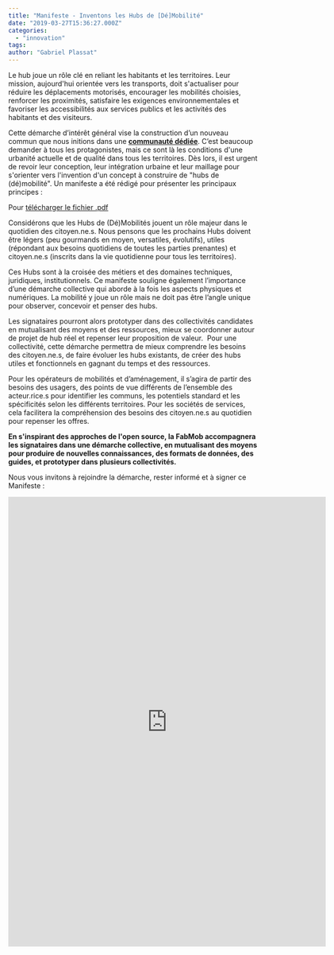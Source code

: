 ```yaml
---
title: "Manifeste - Inventons les Hubs de [Dé]Mobilité"
date: "2019-03-27T15:36:27.000Z"
categories: 
  - "innovation"
tags: 
author: "Gabriel Plassat"
---
```


Le hub joue un rôle clé en reliant les habitants et les territoires. Leur mission, aujourd'hui orientée vers les transports, doit s'actualiser pour réduire les déplacements motorisés, encourager les mobilités choisies, renforcer les proximités, satisfaire les exigences environnementales et favoriser les accessibilités aux services publics et les activités des habitants et des visiteurs.

Cette démarche d’intérêt général vise la construction d’un nouveau commun que nous initions dans une [**communauté dédiée**](http://wiki.lafabriquedesmobilites.fr/wiki/Communaut%C3%A9_des_acteurs_des_Hubs_de_Mobilit%C3%A9). C’est beaucoup demander à tous les protagonistes, mais ce sont là les conditions d'une urbanité actuelle et de qualité dans tous les territoires. Dès lors, il est urgent de revoir leur conception, leur intégration urbaine et leur maillage pour s'orienter vers l'invention d'un concept à construire de "hubs de (dé)mobilité". Un manifeste a été rédigé pour présenter les principaux principes :

Pour [télécharger le fichier .pdf](https://cloud.fabmob.io/s/ZNQxBac4ywsnGbn)



Considérons que les Hubs de (Dé)Mobilités jouent un rôle majeur dans le quotidien des citoyen.ne.s. Nous pensons que les prochains Hubs doivent être légers (peu gourmands en moyen, versatiles, évolutifs), utiles (répondant aux besoins quotidiens de toutes les parties prenantes) et citoyen.ne.s (inscrits dans la vie quotidienne pour tous les territoires).

Ces Hubs sont à la croisée des métiers et des domaines techniques, juridiques, institutionnels. Ce manifeste souligne également l’importance d’une démarche collective qui aborde à la fois les aspects physiques et numériques. La mobilité y joue un rôle mais ne doit pas être l’angle unique pour observer, concevoir et penser des hubs.

Les signataires pourront alors prototyper dans des collectivités candidates en mutualisant des moyens et des ressources, mieux se coordonner autour de projet de hub réel et repenser leur proposition de valeur.  Pour une collectivité, cette démarche permettra de mieux comprendre les besoins des citoyen.ne.s, de faire évoluer les hubs existants, de créer des hubs utiles et fonctionnels en gagnant du temps et des ressources.

Pour les opérateurs de mobilités et d’aménagement, il s’agira de partir des besoins des usagers, des points de vue différents de l’ensemble des acteur.rice.s pour identifier les communs, les potentiels standard et les spécificités selon les différents territoires. Pour les sociétés de services, cela facilitera la compréhension des besoins des citoyen.ne.s au quotidien pour repenser les offres.

**En s'inspirant des approches de l'open source, la FabMob accompagnera les signataires dans une démarche collective, en mutualisant des moyens pour produire de nouvelles connaissances, des formats de données, des guides, et prototyper dans plusieurs collectivités.**

Nous vous invitons à rejoindre la démarche, rester informé et à signer ce Manifeste :

<iframe src="https://docs.google.com/forms/d/e/1FAIpQLScfWwMZdDp2b00Yyld1tJsDDpUaesB4ou_t0FWmLOwxtca_Gg/viewform?embedded=true" width="640" height="905" frameborder="0" marginwidth="0" marginheight="0">Chargement en cours...</iframe>
